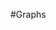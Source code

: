 #Graphs

<script src="http://d3js.org/d3.v2.min.js?2.10.0"></script>
<script src="xkcd.js"></script>

<div class="graphs">
    <script>
        // Generate some data.
        function f1 (x) {
            return Math.exp(-0.5 * (x - 1) * (x - 1)) * Math.sin(x + 0.2) + 0.05;
        }

        function f2 (x) {
            return 0.5 * Math.cos(x - 0.5) + 0.1;
        }

        var xmin = -1.0,
            xmax = 7,
            N = 100,
            data = d3.range(xmin, xmax, (xmax - xmin) / N).map(function (d) {
                return {x: d, y: f1(d)};
            })
            data2 = d3.range(xmin, xmax, (xmax - xmin) / N).map(function (d) {
                return {x: d, y: f2(d)};
            });

        // Draw the axes
        var plot = xkcdplot("Title", "Xaxis", "Yaxis");
        plot("div.graphs");

        // Add the curves
        plot.plot(data);
        plot.plot(data2, {stroke: "red"});

        // Render the image.
        plot.xlim([xmin - 0.5, xmax + 0.5]).draw();

    </script>
</div>